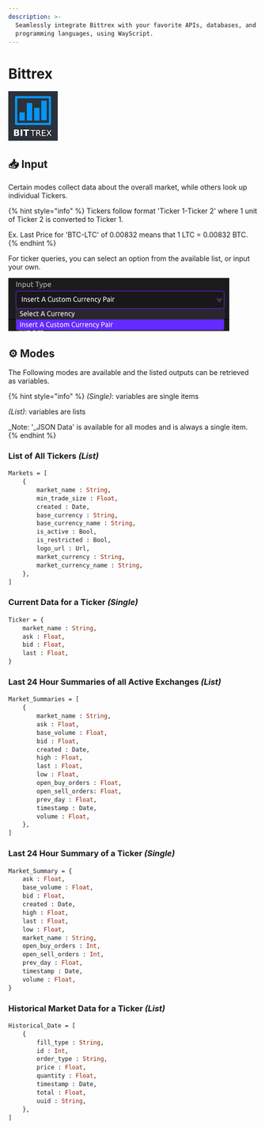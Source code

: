 ```yaml
---
description: >-
  Seamlessly integrate Bittrex with your favorite APIs, databases, and
  programming languages, using WayScript.
---
```


# Bittrex

![Realtime and historical data on digital currencies, such as Bitcoin.](../../.gitbook/assets/bittrex.png)

## 📥 Input

Certain modes collect data about the overall market, while others look up individual Tickers.

{% hint style="info" %}
Tickers follow format 'Ticker 1-Ticker 2' where 1 unit of Ticker 2 is converted to Ticker 1.

Ex. Last Price for 'BTC-LTC' of 0.00832 means that 1 LTC = 0.00832 BTC.
{% endhint %}

For ticker queries, you can select an option from the available list, or input your own.

![](../../.gitbook/assets/screen-shot-2019-07-16-at-12.36.53-pm.png)

## ⚙ Modes

The Following modes are available and the listed outputs can be retrieved as variables.

{% hint style="info" %}
_\(Single\)_: variables are single items

_\(List\)_: variables are lists

_Note: '_JSON Data' is available for all modes and is always a single item.
{% endhint %}

### List of All Tickers _\(List\)_

```graphql
Markets = [
    {
        market_name : String,
        min_trade_size : Float,
        created : Date,
        base_currency : String,
        base_currency_name : String,
        is_active : Bool,
        is_restricted : Bool,
        logo_url : Url,
        market_currency : String,
        market_currency_name : String,
    },
]
```

### Current Data for a Ticker _\(Single\)_

```graphql
Ticker = {
    market_name : String,
    ask : Float,
    bid : Float,
    last : Float,
}
```

### Last 24 Hour Summaries of all Active Exchanges _\(List\)_

```graphql
Market_Summaries = [
    {
        market_name : String,
        ask : Float,
        base_volume : Float,
        bid : Float, 
        created : Date,
        high : Float, 
        last : Float, 
        low : Float, 
        open_buy_orders : Float, 
        open_sell_orders: Float, 
        prev_day : Float, 
        timestamp : Date, 
        volume : Float, 
    },
]
```

### Last 24 Hour Summary of a Ticker _\(Single\)_

```graphql
Market_Summary = {
    ask : Float, 
    base_volume : Float, 
    bid : Float, 
    created : Date, 
    high : Float, 
    last : Float, 
    low : Float, 
    market_name : String, 
    open_buy_orders : Int, 
    open_sell_orders : Int, 
    prev_day : Float, 
    timestamp : Date, 
    volume : Float, 
}
```

### Historical Market Data for a Ticker _\(List\)_

```graphql
Historical_Date = [
    {
        fill_type : String, 
        id : Int, 
        order_type : String, 
        price : Float, 
        quantity : Float, 
        timestamp : Date,
        total : Float, 
        uuid : String, 
    },
]
```



